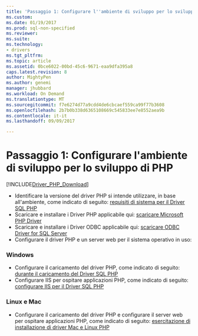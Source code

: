 ```yaml
---
title: 'Passaggio 1: Configurare l''ambiente di sviluppo per lo sviluppo di PHP | Documenti Microsoft'
ms.custom: 
ms.date: 01/19/2017
ms.prod: sql-non-specified
ms.reviewer: 
ms.suite: 
ms.technology:
- drivers
ms.tgt_pltfrm: 
ms.topic: article
ms.assetid: 0bce6022-00bd-45c6-9671-eaa9dfa395a8
caps.latest.revision: 8
author: MightyPen
ms.author: genemi
manager: jhubbard
ms.workload: On Demand
ms.translationtype: MT
ms.sourcegitcommit: f7e6274d77a9cdd4de6cbcaef559ca99f77b3608
ms.openlocfilehash: 2b7b0b338d6365108669c545833ee7e8552aea9b
ms.contentlocale: it-it
ms.lasthandoff: 09/09/2017

---
```

# <a name="step-1-configure-development-environment-for-php-development"></a>Passaggio 1: Configurare l'ambiente di sviluppo per lo sviluppo di PHP
[!INCLUDE[Driver_PHP_Download](../../includes/driver_php_download.md)]




* Identificare la versione del driver PHP si intende utilizzare, in base all'ambiente, come indicato di seguito: [requisiti di sistema per il Driver SQL PHP](../../connect/php/system-requirements-for-the-php-sql-driver.md)
* Scaricare e installare i Driver PHP applicabile qui: [scaricare Microsoft PHP Driver](https://www.microsoft.com/download/details.aspx?id=20098)  
* Scaricare e installare i Driver ODBC applicabile qui: [scaricare ODBC Driver for SQL Server](../../connect/odbc/download-odbc-driver-for-sql-server.md)  
* Configurare il driver PHP e un server web per il sistema operativo in uso:

### <a name="windows"></a>Windows  
  

* Configurare il caricamento del driver PHP, come indicato di seguito: [durante il caricamento del Driver SQL PHP](../../connect/php/loading-the-php-sql-driver.md) 
* Configurare IIS per ospitare applicazioni PHP, come indicato di seguito: [configurare IIS per il Driver SQL PHP](../../connect/php/configuring-iis-for-php-sql-driver.md)

### <a name="linux-and-mac"></a>Linux e Mac


*   Configurare il caricamento del driver PHP e configurare il server web per ospitare applicazioni PHP, come indicato di seguito: [esercitazione di installazione di driver Mac e Linux PHP](../../connect/php/installation-tutorial-linux-mac.md)

